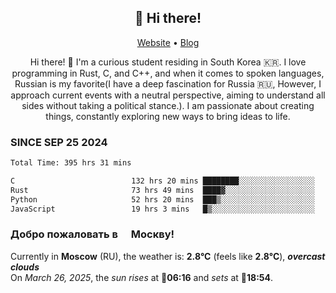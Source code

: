 <h2 align="center">👋 Hi there!</h2>
<p align="center">
  <a href="https://urdekcah.ru">Website</a> •
  <a href="https://urdekcah.blog">Blog</a>
</p>

<p align="center">
  Hi there! 👋 I'm a curious student residing in South Korea 🇰🇷. I love programming in Rust, C, and C++, and when it comes to spoken languages, Russian is my favorite(I have a deep fascination for Russia 🇷🇺, However, I approach current events with a neutral perspective, aiming to understand all sides without taking a political stance.). I am passionate about creating things, constantly exploring new ways to bring ideas to life.
</p>

### SINCE SEP 25 2024
<!--START_SECTION:waka-->
<!--LAST_WAKA_UPDATE:2025-03-25 18:30:45-->
```txt
Total Time: 395 hrs 31 mins

C                          132 hrs 20 mins ████████░░░░░░░░░░░░░░░░░   32.54 %
Rust                       73 hrs 49 mins  ████▓░░░░░░░░░░░░░░░░░░░░   18.15 %
Python                     52 hrs 20 mins  ███▒░░░░░░░░░░░░░░░░░░░░░   12.87 %
JavaScript                 19 hrs 3 mins   █▒░░░░░░░░░░░░░░░░░░░░░░░   04.69 %
```
<!--END_SECTION:waka-->

<h3>Добро пожаловать в <img src="https://cdn-icons-png.flaticon.com/512/197/197408.png" width="13"/> Москву!</h3>

<!--START_SECTION:weather:moscow-->
<!--LAST_WEATHER_UPDATE:2025-03-26 03:33:04-->
Currently in **Moscow** (RU), the weather is: **2.8°C** (feels like **2.8°C**), ***overcast clouds***<br/>
On *March 26, 2025*, the *sun rises* at 🌅**06:16** and *sets* at 🌇**18:54**.
<!--END_SECTION:weather-->
